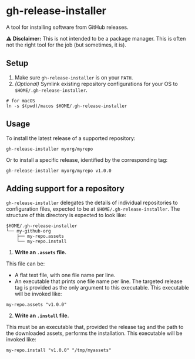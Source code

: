 # gh-release-installer

A tool for installing software from GitHub releases.

⚠️ **Disclaimer:** This is not intended to be a package manager. This is often not the right tool for the job (but sometimes, it is).

## Setup

1. Make sure `gh-release-installer` is on your `PATH`.
2. *(Optional)* Symlink existing repository configurations for your OS to `$HOME/.gh-release-installer`.
```
# for macOS
ln -s $(pwd)/macos $HOME/.gh-release-installer
```

## Usage

To install the latest release of a supported repository:
```
gh-release-installer myorg/myrepo
```

Or to install a specific release, identified by the corresponding tag:
```
gh-release-installer myorg/myrepo v1.0.0
```

## Adding support for a repository

`gh-release-installer` delegates the details of individual repositories to configuration files, expected to be at `$HOME/.gh-release-installer`.
The structure of this directory is expected to look like:
```
$HOME/.gh-release-installer
└── my-github-org
    ├── my-repo.assets
    └── my-repo.install
```

1. **Write an `.assets` file.**

This file can be:
- A flat text file, with one file name per line.
- An executable that prints one file name per line. The targeted release tag is provided as the only argument to this executable. This executable will be invoked like:
```
my-repo.assets "v1.0.0"
```

2. **Write an `.install` file.**

This must be an executable that, provided the release tag and the path to the downloaded assets, performs the installation.
This executable will be invoked like:
```
my-repo.install "v1.0.0" "/tmp/myassets"
```
